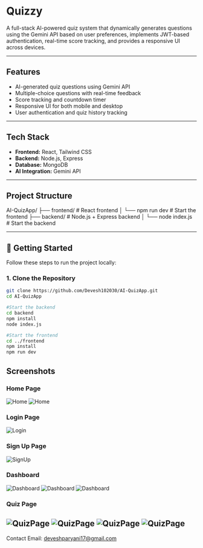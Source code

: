 # Quizzy

A full-stack AI-powered quiz system that dynamically generates questions using the Gemini API based on user preferences, implements JWT-based authentication, real-time score tracking, and provides a responsive UI across devices.

---

##  Features

-  AI-generated quiz questions using Gemini API  
-  Multiple-choice questions with real-time feedback  
-  Score tracking and countdown timer  
-  Responsive UI for both mobile and desktop  
-  User authentication and quiz history tracking

---

##  Tech Stack

- **Frontend:** React, Tailwind CSS  
- **Backend:** Node.js, Express  
- **Database:** MongoDB  
- **AI Integration:** Gemini API

---

## Project Structure
AI-QuizApp/
├── frontend/         # React frontend
│   └── npm run dev   # Start the frontend
├── backend/          # Node.js + Express backend
│   └── node index.js # Start the backend


---

## 🔧 Getting Started

Follow these steps to run the project locally:

### 1. Clone the Repository

```bash
git clone https://github.com/Devesh102030/AI-QuizApp.git
cd AI-QuizApp

#Start the backend
cd backend
npm install
node index.js

#Start the frontend
cd ../frontend
npm install
npm run dev

```
##  Screenshots

### Home Page
![Home](./screenshots/1.png)
![Home](./screenshots/2.png)

### Login Page
![Login](./screenshots/3.png)

### Sign Up Page
![SignUp](./screenshots/4.png)

### Dashboard
![Dashboard](./screenshots/5.png)
![Dashboard](./screenshots/6.png)
![Dashboard](./screenshots/7.png)

### Quiz Page
![QuizPage](./screenshots/8.png)
![QuizPage](./screenshots/9.png)
![QuizPage](./screenshots/10.png)
![QuizPage](./screenshots/11.png)
---

Contact
Email: deveshparyani17@gmail.com